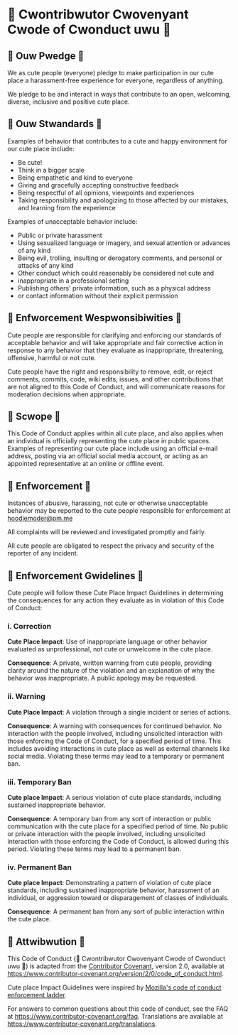 # 🌸 Cwontribwutor Cwovenyant Cwode of Cwonduct uwu 🌸

## 🌸 Ouw Pwedge 🌸

We as cute people (everyone) pledge to make participation in our cute place a
harassment-free experience for everyone, regardless of anything.

We pledge to be and interact in ways that contribute to
an open, welcoming, diverse, inclusive and positive cute place.

## 🌸 Ouw Stwandards 🌸

Examples of behavior that contributes to a cute and happy environment
for our cute place include:

* Be cute!
* Think in a bigger scale
* Being empathetic and kind to everyone
* Giving and gracefully accepting constructive feedback
* Being respectful of all opinions, viewpoints and experiences
* Taking responsibility and apologizing to those affected by our mistakes,
  and learning from the experience

Examples of unacceptable behavior include:

* Public or private harassment
* Using sexualized language or imagery, and sexual attention or
  advances of any kind
* Being evil, trolling, insulting or derogatory comments, and personal or attacks of any kind
* Other conduct which could reasonably be considered not cute and
* inappropriate in a professional setting
* Publishing others' private information, such as a physical address
*  or contact information without their explicit permission


## 🌸 Enfworcement Wespwonsibiwities 🌸

Cute people are responsible for clarifying and enforcing our
standards of acceptable behavior and will take appropriate and fair
corrective action in response to any behavior that they evaluate as
inappropriate, threatening, offensive, harmful or not cute.

Cute people have the right and responsibility to remove, edit, or reject
comments, commits, code, wiki edits, issues, and other contributions that are
not aligned to this Code of Conduct, and will communicate reasons for moderation
decisions when appropriate.

## 🌸 Scwope 🌸

This Code of Conduct applies within all cute place, and also applies when
an individual is officially representing the cute place in public spaces.
Examples of representing our cute place include using an official e-mail address,
posting via an official social media account, or acting as an appointed
representative at an online or offline event.

## 🌸 Enfworcement 🌸

Instances of abusive, harassing, not cute or otherwise unacceptable behavior may be
reported to the cute people responsible for enforcement at
hoodiemoder@pm.me

All complaints will be reviewed and investigated promptly and fairly.

All cute people are obligated to respect the privacy and security of the
reporter of any incident.

## 🌸 Enfworcement Gwidelines 🌸

Cute people will follow these Cute Place Impact Guidelines in determining
the consequences for any action they evaluate as in violation of this Code of Conduct:

### i. Correction

**Cute Place Impact**: Use of inappropriate language or other behavior evaluated as
unprofessional, not cute or unwelcome in the cute place.

**Consequence**: A private, written warning from cute people, providing
clarity around the nature of the violation and an explanation of why the
behavior was inappropriate. A public apology may be requested.

### ii. Warning

**Cute Place Impact**: A violation through a single incident or series
of actions.

**Consequence**: A warning with consequences for continued behavior. No
interaction with the people involved, including unsolicited interaction with
those enforcing the Code of Conduct, for a specified period of time. This
includes avoiding interactions in cute place as well as external channels
like social media. Violating these terms may lead to a temporary or
permanent ban.

### iii. Temporary Ban

**Cute place Impact**: A serious violation of cute place standards, including
sustained inappropriate behavior.

**Consequence**: A temporary ban from any sort of interaction or public
communication with the cute place for a specified period of time. No public or
private interaction with the people involved, including unsolicited interaction
with those enforcing the Code of Conduct, is allowed during this period.
Violating these terms may lead to a permanent ban.

### iv. Permanent Ban

**Cute place Impact**: Demonstrating a pattern of violation of cute place
standards, including sustained inappropriate behavior,  harassment of an
individual, or aggression toward or disparagement of classes of individuals.

**Consequence**: A permanent ban from any sort of public interaction within
the cute place.

## 🌸 Attwibwution 🌸

This Code of Conduct 
(🌸 Cwontribwutor Cwovenyant Cwode of Cwonduct uwu 🌸)
is adapted from the [Contributor Covenant][homepage],
version 2.0, available at
https://www.contributor-covenant.org/version/2/0/code_of_conduct.html.

Cute place Impact Guidelines were inspired by
[Mozilla's code of conduct enforcement ladder](https://github.com/mozilla/diversity).

[homepage]: https://www.contributor-covenant.org

For answers to common questions about this code of conduct, see the FAQ at
https://www.contributor-covenant.org/faq. Translations are available at
https://www.contributor-covenant.org/translations.
